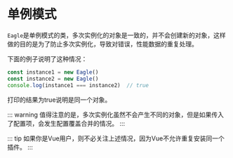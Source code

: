 # 单例模式

`Eagle`是单例模式的类，多次实例化的对象是一致的，并不会创建新的对象，这样
做的目的是为了防止多次实例化，导致对错误，性能数据的重复处理。  

下面的例子说明了这种情况：

```javascript
const instance1 = new Eagle()
const instance2 = new Eagle()
console.log(instance1 === instance2)  // true
```

打印的结果为true说明是同一个对象。

::: warning
值得注意的是，多次实例化虽然不会产生不同的对象，但是如果传入了配置项，会发生配置覆盖合并的情况。
:::

::: tip
如果你是Vue用户，则不必关注上述情况，因为Vue不允许重复安装同一个插件。
:::